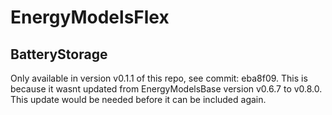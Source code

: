 # EnergyModelsFlex

## BatteryStorage
Only available in version v0.1.1 of this repo, see commit: eba8f09. This is because
it wasnt updated from EnergyModelsBase version v0.6.7 to v0.8.0. This update would be
needed before it can be included again.
